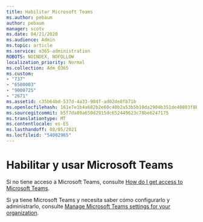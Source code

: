 ```yaml
---
title: Habilitar Microsoft Teams
ms.author: pebaum
author: pebaum
manager: scotv
ms.date: 04/21/2020
ms.audience: Admin
ms.topic: article
ms.service: o365-administration
ROBOTS: NOINDEX, NOFOLLOW
localization_priority: Normal
ms.collection: Adm_O365
ms.custom:
- "737"
- "6500003"
- "9000725"
- "2671"
ms.assetid: c35b64bd-537d-4a33-98df-ad02de8fb71b
ms.openlocfilehash: 161e7e1b4a682b2e60c40b2a53b5b10da2904b351de40803f8b9d8a580fc49af
ms.sourcegitcommit: b5f7da89a650d2915dc652449623c78be6247175
ms.translationtype: MT
ms.contentlocale: es-ES
ms.lasthandoff: 08/05/2021
ms.locfileid: "54002965"
---
```

# <a name="enable-and-use-microsoft-teams"></a>Habilitar y usar Microsoft Teams

Si no tiene acceso a Microsoft Teams, consulte [How do I get access to Microsoft Teams](https://support.office.com/article/How-do-I-get-access-to-Microsoft-Teams-fc7f1634-abd3-4f26-a597-9df16e4ca65b.aspx).

Si ya tiene Microsoft Teams y necesita saber cómo configurarlo y administrarlo, consulte [Manage Microsoft Teams settings for your organization](https://docs.microsoft.com/MicrosoftTeams/enable-features-office-365).
